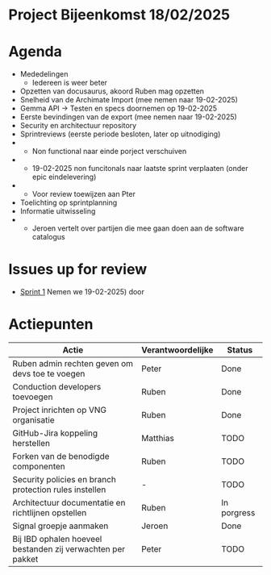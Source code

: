# Project Bijeenkomst 18/02/2025

# Agenda
- Mededelingen
  - Iedereen is weer beter
- Opzetten van docusaurus, akoord Ruben mag opzetten
- Snelheid van de Archimate Import (mee nemen naar 19-02-2025)
- Gemma API -> Testen en specs doornemen op 19-02-2025
- Eerste bevindingen van de export (mee nemen naar 19-02-2025)
- Security en architectuur repository
- Sprintreviews (eerste periode besloten, later op uitnodiging)
- - Non functional naar einde porject verschuiven
- -  19-02-2025 non funcitonals naar laatste sprint verplaaten (onder epic eindelevering)
- - Voor review toewijzen aan Pter
- Toelichting op sprintplanning
- Informatie uitwisseling
- - Jeroen vertelt over partijen die mee gaan doen aan de software catalogus

# Issues up for review
- [Sprint 1](https://github.com/orgs/VNG-Realisatie/projects/17/views/2) Nemen we  19-02-2025) door

# Actiepunten

| Actie | Verantwoordelijke | Status |
|-------|------------------|---------|
| Ruben admin rechten geven om devs toe te voegen | Peter | Done |
| Conduction developers toevoegen | Ruben | Done |
| Project inrichten op VNG organisatie  | Ruben | Done |
| GitHub-Jira koppeling herstellen | Matthias | TODO |
| Forken van de benodigde componenten | Ruben | TODO |
| Security policies en branch protection rules instellen | - | TODO |
| Architectuur documentatie en richtlijnen opstellen | Ruben | In porgress |
| Signal groepje aanmaken | Jeroen | Done |
| Bij IBD ophalen hoeveel bestanden zij verwachten per pakket| Peter | TODO |
